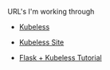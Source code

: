 

URL's I'm working through

* [Kubeless](https://www.youtube.com/watch?v=msnQLB2Itmg)

* [Kubeless Site](https://kubeless.io/)

* [Flask + Kubeless Tutorial](https://medium.com/@peiruwang/serverless-build-a-serverless-simple-flask-application-with-kubeless-on-top-of-kubernetes-95c6682c3750)
